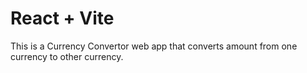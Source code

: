 # React + Vite

This is a Currency Convertor web app that converts amount from one currency to other currency.


